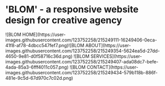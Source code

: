 <h1>'BLOM' - a responsive website design for creative agency</h1>
![BLOM HOME](https://user-images.githubusercontent.com/123752258/215249111-16249406-0eca-41f8-af78-4dbcc547fef7.png)![BLOM ABOUT](https://user-images.githubusercontent.com/123752258/215249354-5624ea5d-27dd-4650-9e81-d0f58716c36d.png)
![BLOM SERVICES](https://user-images.githubusercontent.com/123752258/215249407-ada08dc7-befe-4ada-85a3-6fff4011c057.png)
![BLOM CONTACT](https://user-images.githubusercontent.com/123752258/215249434-579b118b-886f-481e-9c5d-67d970c7c02d.png)

